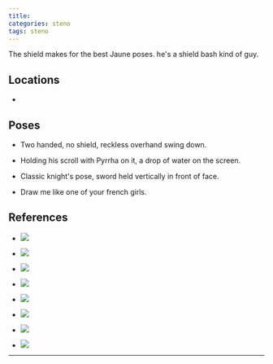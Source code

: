 ```yaml
---
title: 
categories: steno
tags: steno
---
```


The shield makes for the best Jaune poses. he's a shield bash kind of guy.


## Locations

- 

## Poses

* Two handed, no shield, reckless overhand swing down.

* Holding his scroll with Pyrrha on it, a drop of water on the screen.

* Classic knight's pose, sword held vertically in front of face. 

* Draw me like one of your french girls. 

## References

* ![](http://i.imgur.com/Afj0UA4.png)

* ![](http://i.imgur.com/L0oaR3B.jpg)

* ![](http://i.imgur.com/Jntj6Ip.png)

* ![](http://i.imgur.com/lVYjk3X.jpg)

* ![](http://i.imgur.com/SupyL4J.png)

* ![](http://i.imgur.com/JQxDiT4.png)

* ![](http://i.imgur.com/qYNHaW5.png)

* ![](http://i.imgur.com/euRkPxv.png)

---
